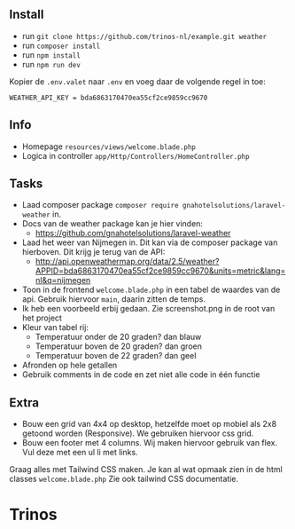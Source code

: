 ## Install

- run `git clone https://github.com/trinos-nl/example.git weather`
- run `composer install`
- run `npm install`
- run `npm run dev`

Kopier de `.env.valet` naar `.env` en voeg daar de volgende regel in toe:

`WEATHER_API_KEY = bda6863170470ea55cf2ce9859cc9670`

## Info

- Homepage `resources/views/welcome.blade.php`
- Logica in controller `app/Http/Controllers/HomeController.php`

## Tasks

- Laad composer package `composer require gnahotelsolutions/laravel-weather` in.
- Docs van de weather package kan je hier vinden: 
    - https://github.com/gnahotelsolutions/laravel-weather
- Laad het weer van Nijmegen in. Dit kan via de composer package van hierboven. Dit krijg je terug van de API: 
    - http://api.openweathermap.org/data/2.5/weather?APPID=bda6863170470ea55cf2ce9859cc9670&units=metric&lang=nl&q=nijmegen
- Toon in de frontend `welcome.blade.php` in een tabel de waardes van de api. Gebruik hiervoor `main`, daarin zitten de temps. 
- Ik heb een voorbeeld erbij gedaan. Zie screenshot.png in de root van het project
- Kleur van tabel rij: 
   - Temperatuur onder de 20 graden? dan blauw
   - Temperatuur boven de 20 graden? dan groen
   - Temperatuur boven de 22 graden? dan geel 
- Afronden op hele getallen
- Gebruik comments in de code en zet niet alle code in één functie
  
## Extra

- Bouw een grid van 4x4 op desktop, hetzelfde moet op mobiel als 2x8 getoond worden (Responsive). We gebruiken hiervoor css grid. 
- Bouw een footer met 4 columns. Wij maken hiervoor gebruik van flex. Vul deze met een ul li met links. 

Graag alles met Tailwind CSS maken. Je kan al wat opmaak zien in de html classes `welcome.blade.php` Zie ook tailwind CSS documentatie.
# Trinos

